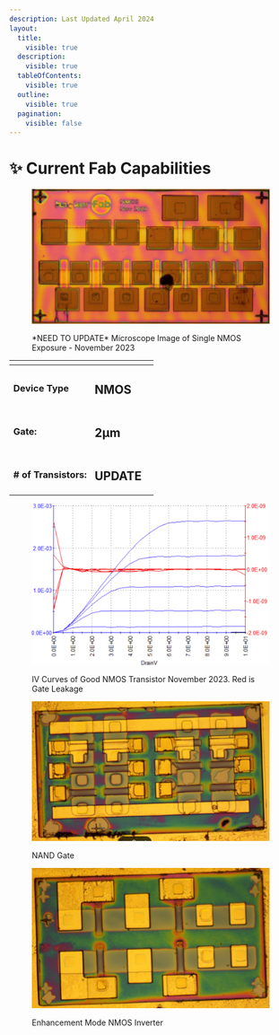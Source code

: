 ```yaml
---
description: Last Updated April 2024
layout:
  title:
    visible: true
  description:
    visible: true
  tableOfContents:
    visible: true
  outline:
    visible: true
  pagination:
    visible: false
---
```


# ✨ Current Fab Capabilities

<figure><img src="../../.gitbook/assets/image (3) (2) (1).png" alt=""><figcaption><p>*NEED TO UPDATE* Microscope Image of Single NMOS Exposure - November 2023</p></figcaption></figure>

<table data-view="cards"><thead><tr><th></th><th></th><th></th></tr></thead><tbody><tr><td><h3>Device Type</h3></td><td><h2>NMOS</h2></td><td></td></tr><tr><td><h3>Gate:</h3></td><td><h2>2μm</h2></td><td></td></tr><tr><td><h3># of Transistors:</h3></td><td><h2>UPDATE</h2></td><td></td></tr></tbody></table>

<figure><img src="../../.gitbook/assets/iv curves 11-23.png" alt=""><figcaption><p>IV Curves of Good NMOS Transistor November 2023. Red is Gate Leakage</p></figcaption></figure>

<figure><img src="../../.gitbook/assets/image (1) (1) (1).png" alt=""><figcaption><p>NAND Gate</p></figcaption></figure>

<figure><img src="../../.gitbook/assets/image (2) (1).png" alt=""><figcaption><p>Enhancement Mode NMOS Inverter</p></figcaption></figure>
